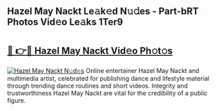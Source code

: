 ## Hazel May Nackt Le𝚊k𝚎d N𝚞𝚍es - Part-bRT Photos Vid𝚎o Le𝚊ks 1Ter9

# <h2><a href="http://fb6v2k.evod.top/?m=Hazel+May+Nackt">🔗 👉🔴 Hazel May Nackt Vid𝚎o Ph𝚘t𝚘s</a></h2>

[![Hazel May Nackt N𝚞d𝚎s](https://i.imgur.com/8V9OHl7.gif)](http://fb6v2k.evod.top/?m=Hazel+May+Nackt)
Online entertainer Hazel May Nackt and multimedia artist, celebrated for publishing dance and lifestyle material through trending dance routines and short videos. Integrity and trustworthiness Hazel May Nackt are vital for the credibility of a public figure. 
